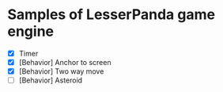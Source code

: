 # Samples of LesserPanda game engine

- [x] Timer
- [x] [Behavior] Anchor to screen
- [x] [Behavior] Two way move
- [ ] [Behavior] Asteroid
